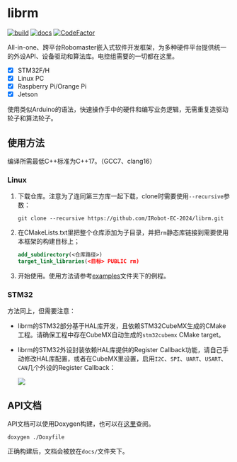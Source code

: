 # librm

[![build](https://github.com/IRobot-EC-2024/irobotEC/actions/workflows/build.yml/badge.svg)](https://github.com/IRobot-EC-2024/irobotEC/actions/workflows/build.yml)
[![docs](https://github.com/IRobot-EC-2024/irobotEC/actions/workflows/doxygen-gh-pages.yml/badge.svg)](https://github.com/IRobot-EC-2024/irobotEC/actions/workflows/doxygen-gh-pages.yml)
[![CodeFactor](https://www.codefactor.io/repository/github/irobot-ec-2024/irobotec/badge/develop)](https://www.codefactor.io/repository/github/irobot-ec-2024/irobotec/overview/develop)

All-in-one、跨平台Robomaster嵌入式软件开发框架，为多种硬件平台提供统一的外设API、设备驱动和算法库。电控组需要的一切都在这里。

- [x] STM32F/H
- [x] Linux PC
- [x] Raspberry Pi/Orange Pi
- [x] Jetson

使用类似Arduino的语法，快速操作手中的硬件和编写业务逻辑，无需重复造驱动轮子和算法轮子。

## 使用方法

编译所需最低C++标准为C++17。（GCC7、clang16）

### Linux

1. 下载仓库。注意为了连同第三方库一起下载，clone时需要使用`--recursive`参数：

    ```shell
    git clone --recursive https://github.com/IRobot-EC-2024/librm.git
    ```

2. 在CMakeLists.txt里把整个仓库添加为子目录，并把`rm`静态库链接到需要使用本框架的构建目标上；

    ```cmake
    add_subdirectory(<仓库路径>)
    target_link_libraries(<目标> PUBLIC rm)
    ```
3. 开始使用。使用方法请参考[examples](examples/)文件夹下的例程。

### STM32

方法同上，但需要注意：

- librm的STM32部分基于HAL库开发，且依赖STM32CubeMX生成的CMake工程。请确保工程中存在CubeMX自动生成的`stm32cubemx` CMake
target。

- librm的STM32外设封装依赖HAL库提供的Register Callback功能，请自己手动修改HAL库配置，或者在CubeMX里设置，启用`I2C`、`SPI`、`UART`、`USART`、`CAN`几个外设的Register Callback：

    ![](https://github.com/user-attachments/assets/9f8c54ea-b56e-4ca6-bb5e-35744b5b5f54)

## API文档

API文档可以使用Doxygen构建，也可以在[这里](https://librm.xduirobot.cc/)查阅。

```shell
doxygen ./Doxyfile
```

正确构建后，文档会被放在`docs/`文件夹下。